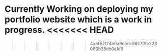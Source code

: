 Currently Working on deploying my portfolio website which is a work in progress.
<<<<<<< HEAD
=======

>>>>>>> 4a5f62f2450a9cedc98270fe223063b38db0a1c9
